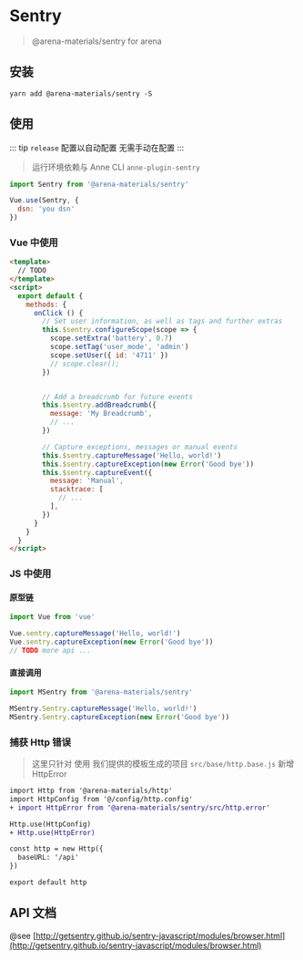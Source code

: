 # Sentry

> @arena-materials/sentry for arena

## 安装

```shell
yarn add @arena-materials/sentry -S
```

## 使用

::: tip
  `release` 配置以自动配置 无需手动在配置
:::

> 运行环境依赖与 Anne CLI  `anne-plugin-sentry`

```js
import Sentry from '@arena-materials/sentry'

Vue.use(Sentry, {
  dsn: 'you dsn'
})
```

### Vue 中使用

```html
<template>
  // TODO
</template>
<script>
  export default {
    methods: {
      onClick () {
        // Set user information, as well as tags and further extras
        this.$sentry.configureScope(scope => {
          scope.setExtra('battery', 0.7)
          scope.setTag('user_mode', 'admin')
          scope.setUser({ id: '4711' })
          // scope.clear();
        })


        // Add a breadcrumb for future events
        this.$sentry.addBreadcrumb({
          message: 'My Breadcrumb',
          // ...
        })

        // Capture exceptions, messages or manual events
        this.$sentry.captureMessage('Hello, world!')
        this.$sentry.captureException(new Error('Good bye'))
        this.$sentry.captureEvent({
          message: 'Manual',
          stacktrace: [
            // ...
          ],
        })
      }
    }
  }
</script>
```

### JS 中使用

#### 原型链

```js
import Vue from 'vue'

Vue.sentry.captureMessage('Hello, world!')
Vue.sentry.captureException(new Error('Good bye'))
// TODO more api ...

```

#### 直接调用

```js
import MSentry from '@arena-materials/sentry'

MSentry.Sentry.captureMessage('Hello, world!')
MSentry.Sentry.captureException(new Error('Good bye'))
```

### 捕获 Http 错误

> 这里只针对 使用 我们提供的模板生成的项目
> `src/base/http.base.js`  新增 HttpError

```diff
import Http from '@arena-materials/http'
import HttpConfig from '@/config/http.config'
+ import HttpError from '@arena-materials/sentry/src/http.error'

Http.use(HttpConfig)
+ Http.use(HttpError)

const http = new Http({
  baseURL: '/api'
})

export default http
```

## API 文档

@see [http://getsentry.github.io/sentry-javascript/modules/browser.html](http://getsentry.github.io/sentry-javascript/modules/browser.html)
